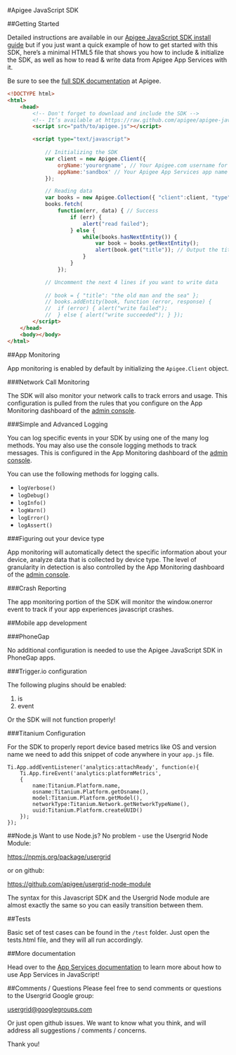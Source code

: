 #Apigee JavaScript SDK


##Getting Started

Detailed instructions are available in our [Apigee JavaScript SDK install guide](http://apigee.com/docs/app-services/content/installing-apigee-sdk-javascript) but if you just want a quick example of how to get started with this SDK, here’s a minimal HTML5 file that shows you how to include & initialize the SDK, as well as how to read & write data from Apigee App Services with it.

Be sure to see the [full SDK documentation](http://apigee.com/docs/content/build-apps-home) at Apigee.

```html
<!DOCTYPE html>
<html>
	<head>
		<!-- Don't forget to download and include the SDK -->
		<!-- It’s available at https://raw.github.com/apigee/apigee-javascript-sdk/master/source/apigee.js -->
		<script src="path/to/apigee.js"></script>

		<script type="text/javascript">
		
			// Initializing the SDK
			var client = new Apigee.Client({
				orgName:'yourorgname', // Your Apigee.com username for App Services
				appName:'sandbox' // Your Apigee App Services app name
			});

			// Reading data
			var books = new Apigee.Collection({ "client":client, "type":"books" });
			books.fetch(
				function(err, data) { // Success
					if (err) {
						alert("read failed");
					} else {
						while(books.hasNextEntity()) {
							var book = books.getNextEntity();
							alert(book.get("title")); // Output the title of the book
						}
					}
				});

			// Uncomment the next 4 lines if you want to write data
			
			// book = { "title": "the old man and the sea" };
			// books.addEntity(book, function (error, response) {
			// 	if (error) { alert("write failed");
			// 	} else { alert("write succeeded"); } });
		</script>
	</head>
	<body></body>
</html>
```

##App Monitoring

App monitoring is enabled by default by initializing the `Apigee.Client` object. 

###Network Call Monitoring

The SDK will also monitor your network calls to track errors and usage. This configuration is pulled from the rules that you configure on the App Monitoring dashboard of the [admin console](https://apigee.com/appservices).

###Simple and Advanced Logging

You can log specific events in your SDK by using one of the many log methods. You may also use the console logging methods to track messages. This is configured in the App Monitoring dashboard of the [admin console](https://apigee.com/appservices).

You can use the following methods for logging calls.

- `logVerbose()`
- `logDebug()`
- `logInfo()`
- `logWarn()`
- `logError()`
- `logAssert()`

###Figuring out your device type

App monitoring will automatically detect the specific information about your device, analyze data that is collected by device type. The level of granularity in detection is also controlled by the App Monitoring dashboard of the [admin console](https://apigee.com/appservices).

###Crash Reporting

The app monitoring portion of the SDK will monitor the window.onerror event to track if your app experiences javascript crashes.

##Mobile app development

###PhoneGap

No additional configuration is needed to use the Apigee JavaScript SDK in PhoneGap apps.

###Trigger.io configuration

The following plugins should be enabled:

1. is
2. event

Or the SDK will not function properly!

###Titanium Configuration

For the SDK to properly report device based metrics like OS and version name we need to add this snippet of code anywhere in your `app.js` file.

	Ti.App.addEventListener('analytics:attachReady', function(e){
		Ti.App.fireEvent('analytics:platformMetrics', 
		{
			name:Titanium.Platform.name, 
			osname:Titanium.Platform.getOsname(), 
			model:Titanium.Platform.getModel(), 
			networkType:Titanium.Network.getNetworkTypeName(), 
			uuid:Titanium.Platform.createUUID()
		});
	});

##Node.js
Want to use Node.js? No problem - use the Usergrid Node Module:

<https://npmjs.org/package/usergrid>

or on github:

<https://github.com/apigee/usergrid-node-module>

The syntax for this Javascript SDK and the Usergrid Node module are almost exactly the same so you can easily transition between them.

##Tests 

Basic set of test cases can be found in the `/test` folder. Just open the tests.html file, and they will all run accordingly.

##More documentation

Head over to the [App Services documentation](http://apigee.com/docs/app-services) to learn more about how to use App Services in JavaScript!

##Comments / Questions
Please feel free to send comments or questions to the Usergrid Google group:

usergrid@googlegroups.com

Or just open github issues.  We want to know what you think, and will address all suggestions / comments / concerns.

Thank you!